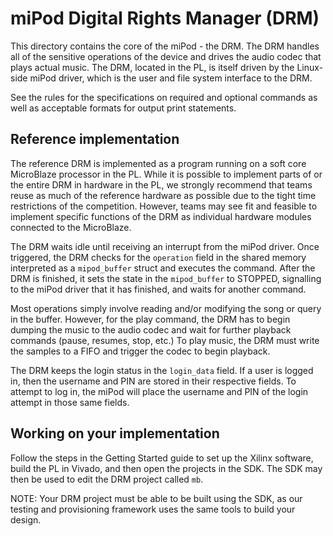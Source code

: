 
# miPod Digital Rights Manager (DRM)

This directory contains the core of the miPod - the DRM. The DRM handles all
of the sensitive operations of the device and drives the audio codec that plays
actual music. The DRM, located in the PL, is itself driven by the Linux-side
miPod driver, which is the user and file system interface to the DRM.

See the rules for the specifications on required and optional commands as well
as acceptable formats for output print statements.


## Reference implementation
The reference DRM is implemented as a program running on a soft core MicroBlaze
processor in the PL. While it is possible to implement parts of or the entire
DRM in hardware in the PL, we strongly recommend that teams reuse as much of the
reference hardware as possible due to the tight time restrictions of the
competition. However, teams may see fit and feasible to implement specific
functions of the DRM as individual hardware modules connected to the
MicroBlaze.

The DRM waits idle until receiving an interrupt from the miPod driver. Once
triggered, the DRM checks for the `operation` field in the shared memory interpreted
as a `mipod_buffer` struct and executes the command. After the DRM is finished,
it sets the state in the `mipod_buffer` to STOPPED, signalling to the miPod
driver that it has finished, and waits for another command.

Most operations simply involve reading and/or modifying the song or query in the
buffer. However, for the play command, the DRM has to begin dumping the music to
the audio codec and wait for further playback commands (pause, resumes, stop,
etc.) To play music, the DRM must write the samples to a FIFO and trigger the
codec to begin playback. 

The DRM keeps the login status in the `login_data` field. If a user is logged
in, then the username and PIN are stored in their respective fields. To attempt
to log in, the miPod will place the username and PIN of the login attempt in
those same fields.

## Working on your implementation
Follow the steps in the Getting Started guide to set up the Xilinx software,
build the PL in Vivado, and then open the projects in the SDK. The SDK may then
be used to edit the DRM project called `mb`.

NOTE: Your DRM project must be able to be built using the SDK, as our testing
and provisioning framework uses the same tools to build your design.
